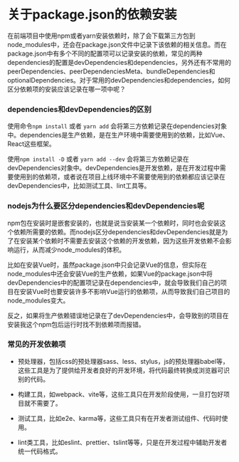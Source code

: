 # 关于package.json的依赖安装

在前端项目中使用npm或者yarn安装依赖时，除了会下载第三方包到node_modules中，还会在package.json文件中记录下该依赖的相关信息。而在package.json中有多个不同的配置项可以记录安装的依赖，常见的两种dependencies的配置是devDependencies和dependencies，另外还有不常用的peerDependencies、peerDependenciesMeta、bundleDependencies和optionalDependencies。对于常用的devDependencies和dependencies，如何区分依赖项的安装应该记录在哪一项中呢？

### dependencies和devDependencies的区别

使用命令`npm install` 或者 `yarn add` 会将第三方依赖记录在dependencies对象中。dependencies是生产依赖，是在生产环境中需要使用到的依赖，比如Vue、React这些框架。

使用`npm install -D` 或者 `yarn add --dev` 会将第三方依赖记录在devDependencies对象中。devDependencies是开发依赖，是在开发过程中需要使用到的依赖项，或者说在项目上线环境中不需要使用到的依赖都应该记录在devDependencies中，比如测试工具、lint工具等。

### nodejs为什么要区分dependencies和devDependencies呢

npm包在安装时是嵌套安装的，也就是说当安装某一个依赖时，同时也会安装这个依赖所需要的依赖。而nodejs区分dependencies和devDependencies就是为了在安装某个依赖时不需要去安装这个依赖的开发依赖，因为这些开发依赖不会影响运行，从而减少node_modules的体积。

比如在安装Vue时，虽然package.json中只会记录Vue的信息，但实际在node_modules中还会安装Vue的生产依赖，如果Vue的package.json中将devDependencies中的配置项记录在dependencies中，就会导致我们自己的项目在安装Vue时也要安装许多不影响Vue运行的依赖项，从而导致我们自己项目的node_modules变大。

反之，如果将生产依赖错误地记录在了devDependencies中，会导致别的项目在安装我这个npm包后运行时找不到依赖项而报错。



### 常见的开发依赖项

- 预处理器，包括css的预处理器sass、less、stylus，js的预处理器babel等，这些工具是为了提供给开发者良好的开发环境，将代码最终转换成浏览器可识别的代码。

- 构建工具，如webpack、vite等，这些工具只在开发阶段使用，一旦打包好项目就不需要了。
- 测试工具，比如e2e、karma等，这些工具只有在开发者测试组件、代码时使用。
- lint类工具，比如eslint、prettier、tslint等等，只是在开发过程中辅助开发者统一代码格式。



